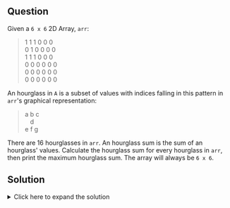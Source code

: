 ## Question
Given a `6 x 6` 2D Array, `arr`:
> 1 1 1 0 0 0<br>
> 0 1 0 0 0 0<br>
> 1 1 1 0 0 0<br>
> 0 0 0 0 0 0<br>
> 0 0 0 0 0 0<br>
> 0 0 0 0 0 0<br>

An hourglass in `A` is a subset of values with indices falling in this pattern in `arr`'s graphical representation:
> a b c<br>
> &nbsp;&nbsp;&nbsp;d<br>
> e f g<br>

There are 16 hourglasses in `arr`. An hourglass sum is the sum of an hourglass' values. Calculate the hourglass sum for every hourglass in `arr`, then print the maximum hourglass sum. The array will always be `6 x 6`.


## Solution
<details>
  <summary>Click here to expand the solution</summary>

1. Define `sum` variable with minimum integer value
2. We need two loops since this is a 2D array.
3. We have a condition that array always be `6 x 6`. 
4. Then we can get total of `first`, `second` and `third` rows separately. ( Hence we just need to loop 4 times in both sides; to right and to bottom. )
5. Finally, checked that total(`temp`) with previous total(`sum`) and keep the greater one.
</details>
